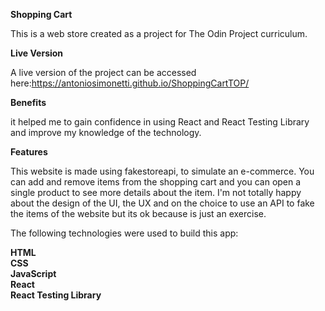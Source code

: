 **Shopping Cart**

This is a web store created as a project for The Odin Project curriculum.

**Live Version**

A live version of the project can be accessed here:https://antoniosimonetti.github.io/ShoppingCartTOP/

**Benefits**

it helped me to gain confidence in using React and React Testing Library and improve my knowledge of the technology.

**Features**

This website is made using fakestoreapi, to simulate an e-commerce. You can add and remove items from the shopping cart and you can open a single product to see more details about the item.
I'm not totally happy about the design of the UI, the UX and on the choice to use an API to fake the items of the website but its ok because is just an exercise.


The following technologies were used to build this app:

**HTML<br>
CSS<br>
JavaScript<br>
React<br>
React Testing Library <br>**
